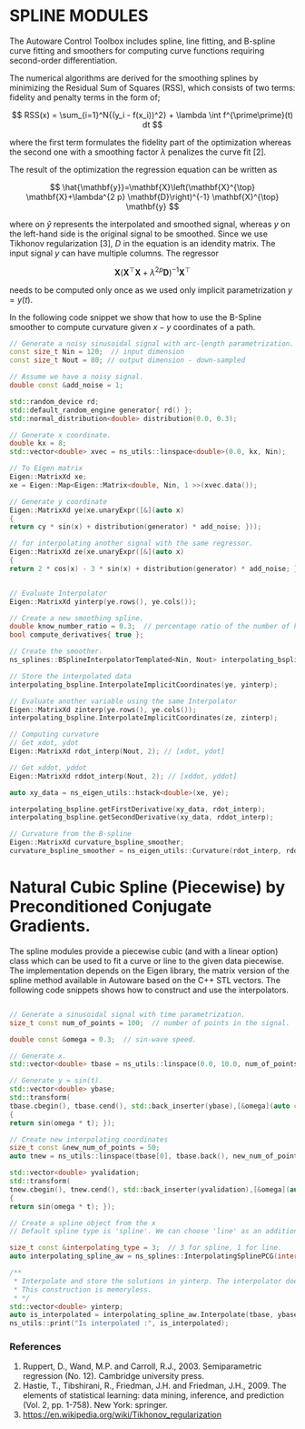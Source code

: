 # SPLINE MODULES

The Autoware Control Toolbox includes spline, line fitting, and B-spline curve fitting and smoothers for computing curve
functions requiring second-order differentiation.

The numerical algorithms are derived for the smoothing splines by minimizing the Residual Sum of Squares (RSS),
which consists of two terms: fidelity and penalty terms in the form of;

$$
RSS(x) = \sum_{i=1}^N{(y_i - f(x_i))^2} + \lambda \int f^{\prime\prime}(t) dt
$$

where the first term formulates the fidelity part of the optimization whereas the second one with a smoothing factor
$\lambda$ penalizes the curve fit [2].

The result of the optimization the regression equation can be written as

$$
\hat{\mathbf{y}}=\mathbf{X}\left(\mathbf{X}^{\top} \mathbf{X}+\lambda^{2 p} \mathbf{D}\right)^{-1} \mathbf{X}^{\top}
\mathbf{y}
$$

where on $\hat{y}$ represents the interpolated and smoothed signal, whereas $y$ on the left-hand side is the original
signal to be smoothed. Since we use Tikhonov regularization [3], $D$ in the equation is an idendity matrix. The input
signal $y$ can have multiple columns. The regressor

$$
\mathbf{X}\left(\mathbf{X}^{\top} \mathbf{X}+\lambda^{2 p} \mathbf{D}\right)^{-1} \mathbf{X}^{\top}
$$

needs to be computed only once as we used only implicit parametrization $y = y(t)$.

In the following code snippet we show that how to use the B-Spline smoother to compute curvature given $x-y$
coordinates of a path.

```c++
// Generate a noisy sinusoidal signal with arc-length parametrization. This is our test signal.
const size_t Nin = 120;  // input dimension
const size_t Nout = 80; // output dimension - down-sampled

// Assume we have a noisy signal. 
double const &add_noise = 1;

std::random_device rd;
std::default_random_engine generator{ rd() };
std::normal_distribution<double> distribution(0.0, 0.3);

// Generate x coordinate.
double kx = 8;
std::vector<double> xvec = ns_utils::linspace<double>(0.0, kx, Nin);

// To Eigen matrix
Eigen::MatrixXd xe;
xe = Eigen::Map<Eigen::Matrix<double, Nin, 1 >>(xvec.data());

// Generate y coordinate
Eigen::MatrixXd ye(xe.unaryExpr([&](auto x)
{
return cy * sin(x) + distribution(generator) * add_noise; }));

// for interpolating another signal with the same regressor. 
Eigen::MatrixXd ze(xe.unaryExpr([&](auto x)
{
return 2 * cos(x) - 3 * sin(x) + distribution(generator) * add_noise; }));


// Evaluate Interpolator
Eigen::MatrixXd yinterp(ye.rows(), ye.cols());

// Create a new smoothing spline.
double know_number_ratio = 0.3;  // percentage ratio of the number of know points to the input size. 
bool compute_derivatives{ true };

// Create the smoother. 
ns_splines::BSplineInterpolatorTemplated<Nin, Nout> interpolating_bspline(know_number_ratio, compute_derivatives);

// Store the interpolated data
interpolating_bspline.InterpolateImplicitCoordinates(ye, yinterp);

// Evaluate another variable using the same Interpolator
Eigen::MatrixXd zinterp(ye.rows(), ye.cols());
interpolating_bspline.InterpolateImplicitCoordinates(ze, zinterp);

// Computing curvature
// Get xdot, ydot
Eigen::MatrixXd rdot_interp(Nout, 2); // [xdot, ydot]

// Get xddot, yddot
Eigen::MatrixXd rddot_interp(Nout, 2); // [xddot, yddot]

auto xy_data = ns_eigen_utils::hstack<double>(xe, ye);

interpolating_bspline.getFirstDerivative(xy_data, rdot_interp);
interpolating_bspline.getSecondDerivative(xy_data, rddot_interp);

// Curvature from the B-spline
Eigen::MatrixXd curvature_bspline_smoother;
curvature_bspline_smoother = ns_eigen_utils::Curvature(rdot_interp, rddot_interp);


```

# Natural Cubic Spline (Piecewise) by Preconditioned Conjugate Gradients.

The spline modules provide a piecewise cubic (and with a linear option) class which can be used to fit a curve or
line to the given data piecewise. The implementation depends on the Eigen library, the matrix version of
the spline method available in Autoware based on the C++ STL vectors. The following code snippets shows how to
construct and use the interpolators.

```c++

// Generate a sinusoidal signal with time parametrization.
size_t const num_of_points = 100;  // number of points in the signal.

double const &omega = 0.3;  // sin-wave speed.

// Generate x.
std::vector<double> tbase = ns_utils::linspace(0.0, 10.0, num_of_points);

// Generate y = sin(t).
std::vector<double> ybase;
std::transform(
tbase.cbegin(), tbase.cend(), std::back_inserter(ybase),[&omega](auto const &t)
{
return sin(omega * t); });

// Create new interpolating coordinates
size_t const &new_num_of_points = 50;
auto tnew = ns_utils::linspace(tbase[0], tbase.back(), new_num_of_points);

std::vector<double> yvalidation;
std::transform(
tnew.cbegin(), tnew.cend(), std::back_inserter(yvalidation),[&omega](auto const &t)
{
return sin(omega * t); });

// Create a spline object from the x
// Default spline type is 'spline'. We can choose 'line' as an additional implementation.

size_t const &interpolating_type = 3;  // 3 for spline, 1 for line.
auto interpolating_spline_aw = ns_splines::InterpolatingSplinePCG(interpolating_type);

/**
 * Interpolate and store the solutions in yinterp. The interpolator does not keep the computed spline coefficients.
 * This construction is memoryless.
 * */
std::vector<double> yinterp;
auto is_interpolated = interpolating_spline_aw.Interpolate(tbase, ybase, tnew, yinterp);
ns_utils::print("Is interpolated :", is_interpolated);

```

### References

1. Ruppert, D., Wand, M.P. and Carroll, R.J., 2003. Semiparametric regression (No. 12). Cambridge university press.
2. Hastie, T., Tibshirani, R., Friedman, J.H. and Friedman, J.H., 2009. The elements of statistical learning: data
   mining, inference, and prediction (Vol. 2, pp. 1-758). New York: springer.
3. https://en.wikipedia.org/wiki/Tikhonov_regularization